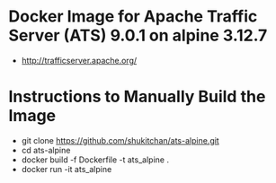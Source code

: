 Docker Image for Apache Traffic Server (ATS) 9.0.1 on alpine 3.12.7
====
 - http://trafficserver.apache.org/

Instructions to Manually Build the Image
====
 - git clone https://github.com/shukitchan/ats-alpine.git
 - cd ats-alpine
 - docker build -f Dockerfile -t ats_alpine .
 - docker run -it ats_alpine
